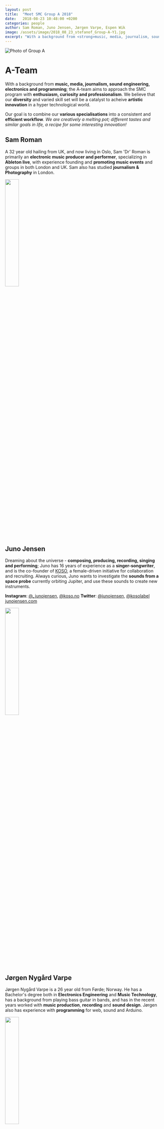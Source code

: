 ```yaml
---
layout: post
title:  "Meet SMC Group A 2018"
date:   2018-08-23 10:48:00 +0200
categories: people
author: Sam Roman, Juno Jensen, Jørgen Varpe, Espen Wik
image: /assets/image/2018_08_23_stefanof_Group-A-Y1.jpg
excerpt: "With a background from <strong>music, media, journalism, sound engineering, electronics and programming</strong>; the A-team aims to approach the SMC program with <strong>enthusiasm, curiosity and professionalism</strong>. We believe that our <strong>diversity</strong> and varied skill set will be a catalyst to achieive <strong>artistic innovation</strong> in a hyper technological world."
---
```


![Photo of Group A](/assets/image/2018_08_23_stefanof_Group-A-Y1.jpg "Group A")

# A-Team

With a background from **music, media, journalism, sound engineering, electronics and programming**; the A-team aims to approach the SMC program with **enthusiasm, curiosity and professionalism**. We believe that our **diversity** and varied skill set will be a catalyst to acheive **artistic innovation** in a hyper technological world.

Our goal is to combine our **various specialisations** into a consistent and **efficient workflow**. _We are creatively a melting pot; different tastes and similar goals in life, a recipe for some interesting innovation!_

## Sam Roman

A 32 year old hailing from UK, and now living in Oslo, Sam 'Dr' Roman is primarily an **electronic music producer and performer**,
specializing in **Ableton live**, with experience founding and **promoting music events** and groups in both London and UK. Sam also has
studied **journalism & Photography** in London.

<img src="/assets/image/2018_08_23_stefanof_SamRoman.jpg" width="30%" />

## Juno Jensen
Dreaming about the universe - **composing, producing, recording, singing and performing**; Juno has 16 years of experience as a
**singer-songwriter**, and is the co-founder of [KOSO](http://koso.no), a female-driven initiative for collaboration and recruiting.
Always curious, Juno wants to investigate the **sounds from a space probe** currently orbiting Jupiter, and use these sounds to create
new instruments.

**Instagram**: [@_junojensen](https://www.instagram.com/_junojensen/), [@koso.no](https://www.instagram.com/koso.no/)
**Twitter**: [@junojensen](https://twitter.com/junojensen), [@kosolabel](https://twitter.com/kosolabel)
[junojensen.com](http://junojensen.com/)

<img src="/assets/image/2018_08_23_stefanof_JunoJensen.jpg" width="30%" />

## Jørgen Nygård Varpe

Jørgen Nygård Varpe is a 26 year old from Førde; Norway. He has a Bachelor's degree both in **Electronics Engineering** and
**Music Technology**, has a background from playing bass guitar in bands, and has in the recent years worked with **music production**,
**recording** and **sound design**. Jørgen also has experience with **programming** for web, sound and Arduino.

<img src="/assets/image/2018_08_23_stefanof_JorgenNygardVarpe.jpg" width="30%" />

## Espen Wik

Espen Wik is a **video producer, photographer and editor**, located in Beitostølen, Norway. He has background from NRK, TVNorge and
independent production companies. Espen has a former **music education** from **The University of Oslo, The Music Conservatory in
Buskerud and The Music Conservatory in Oslo.**

<img src="/assets/image/2018_08_23_stefanof_EspenWik.jpg" width="30%" />

## Sepehr Haghighi

Sepehr Haghighi is a musician, sound artist, engineer, graduated from the **Music Production and Recording Techniques** post-graduate course; University of Stavanger, Norway. He also has a bachelor degree in **Drama - Acting**.

His personal music project goes by the name **<a href="https://surplusofficial.bandcamp.com/" target="_blank">Surplus</a>**
; His area of expertise, despite being an artist, is in music production, engineering, live sound & recording and surround sound.

<img src="https://i1.wp.com/sepehrhaghighi.files.wordpress.com/2017/04/0369bc2.jpg?ssl=1&w=450" width="30%" />
